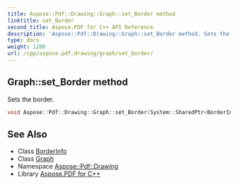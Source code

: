 ```yaml
---
title: Aspose::Pdf::Drawing::Graph::set_Border method
linktitle: set_Border
second_title: Aspose.PDF for C++ API Reference
description: 'Aspose::Pdf::Drawing::Graph::set_Border method. Sets the border in C++.'
type: docs
weight: 1200
url: /cpp/aspose.pdf.drawing/graph/set_border/
---
```

## Graph::set_Border method


Sets the border.

```cpp
void Aspose::Pdf::Drawing::Graph::set_Border(System::SharedPtr<BorderInfo> value)
```

## See Also

* Class [BorderInfo](../../../aspose.pdf/borderinfo/)
* Class [Graph](../)
* Namespace [Aspose::Pdf::Drawing](../../)
* Library [Aspose.PDF for C++](../../../)
